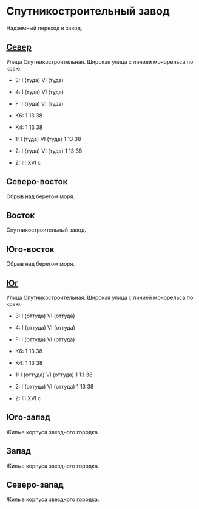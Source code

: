 # Спутникостроительный завод

Надземный переход в завод.

## [Север](./10600010.md)

Улица Спутникостроительная.
Широкая улица с линией монорельса по краю.

* 3:    I (туда)    VI (туда)
* 4:    I (туда)    VI (туда)
* F:    I (туда)    VI (туда)

* K6:   1   13  38
* K4:   1   13  38
* 1:    I (туда)    VI (туда)
        1   13  38
* 2:    I (туда)    VI (туда)
        1   13  38

* Z:    III XVI
        c

## Северо-восток

Обрыв над берегом моря.

## Восток

Спутникостроительный завод.

## Юго-восток

Обрыв над берегом моря.

## [Юг](./10600020.md)

Улица Спутникостроительная.
Широкая улица с линией монорельса по краю.

* 3:    I (оттуда)  VI (оттуда)
* 4:    I (оттуда)  VI (оттуда)
* F:    I (оттуда)  VI (оттуда)

* K6:   1   13  38
* K4:   1   13  38
* 1:    I (оттуда)  VI (оттуда)
        1   13  38
* 2:    I (оттуда)  VI (оттуда)
        1   13  38

* Z:    III XVI
        c

## Юго-запад

Жилые корпуса звездного городка.

## Запад

Жилые корпуса звездного городка.

## Северо-запад

Жилые корпуса звездного городка.
